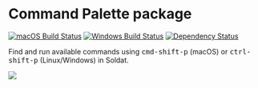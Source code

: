 # Command Palette package
[![macOS Build Status](https://travis-ci.org/soldat/command-palette.svg?branch=master)](https://travis-ci.org/soldat/command-palette) [![Windows Build Status](https://ci.appveyor.com/api/projects/status/jqgwetayr0enorun/branch/master?svg=true)](https://ci.appveyor.com/project/Soldat/command-palette/branch/master) [![Dependency Status](https://david-dm.org/soldat/command-palette.svg)](https://david-dm.org/soldat/command-palette)

Find and run available commands using <kbd>cmd-shift-p</kbd> (macOS) or <kbd>ctrl-shift-p</kbd> (Linux/Windows) in Soldat.

![](https://f.cloud.github.com/assets/671378/2241354/2908b768-9ccd-11e3-9da1-a11753c0495d.png)

